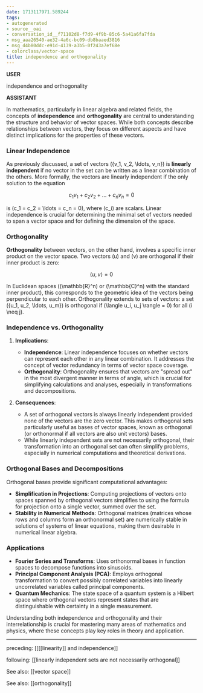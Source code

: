 ```yaml
---
date: 1713117971.589244
tags:
- autogenerated
- source__oai
- conversation_id__f71102d8-f7d9-4f9b-85c6-5a41a6fa7fda
- msg_aaa26540-ae32-4a6c-bc09-db8baaed3816
- msg_d4b80ddc-e91d-4139-a3b5-0f243a7ef68e
- colorclass/vector-space
title: independence and orthogonality
---
```


**USER**

independence and orthogonality


**ASSISTANT**

In mathematics, particularly in linear algebra and related fields, the concepts of **independence** and **orthogonality** are central to understanding the structure and behavior of vector spaces. While both concepts describe relationships between vectors, they focus on different aspects and have distinct implications for the properties of these vectors.

### Linear Independence

As previously discussed, a set of vectors \(\{v_1, v_2, \ldots, v_n\}\) is **linearly independent** if no vector in the set can be written as a linear combination of the others. More formally, the vectors are linearly independent if the only solution to the equation

$$
c_1 v_1 + c_2 v_2 + \ldots + c_n v_n = 0
$$

is \(c_1 = c_2 = \ldots = c_n = 0\), where \(c_i\) are scalars. Linear independence is crucial for determining the minimal set of vectors needed to span a vector space and for defining the dimension of the space.

### Orthogonality

**Orthogonality** between vectors, on the other hand, involves a specific inner product on the vector space. Two vectors \(u\) and \(v\) are orthogonal if their inner product is zero:

$$
\langle u, v \rangle = 0
$$

In Euclidean spaces (\(\mathbb{R}^n\) or \(\mathbb{C}^n\) with the standard inner product), this corresponds to the geometric idea of the vectors being perpendicular to each other. Orthogonality extends to sets of vectors: a set \(\{u_1, u_2, \ldots, u_m\}\) is orthogonal if \(\langle u_i, u_j \rangle = 0\) for all \(i \neq j\).

### Independence vs. Orthogonality

1. **Implications**:
   - **Independence**: Linear independence focuses on whether vectors can represent each other in any linear combination. It addresses the concept of vector redundancy in terms of vector space coverage.
   - **Orthogonality**: Orthogonality ensures that vectors are "spread out" in the most divergent manner in terms of angle, which is crucial for simplifying calculations and analyses, especially in transformations and decompositions.

2. **Consequences**:
   - A set of orthogonal vectors is always linearly independent provided none of the vectors are the zero vector. This makes orthogonal sets particularly useful as bases of vector spaces, known as orthogonal (or orthonormal if all vectors are also unit vectors) bases.
   - While linearly independent sets are not necessarily orthogonal, their transformation into an orthogonal set can often simplify problems, especially in numerical computations and theoretical derivations.

### Orthogonal Bases and Decompositions

Orthogonal bases provide significant computational advantages:
- **Simplification in Projections**: Computing projections of vectors onto spaces spanned by orthogonal vectors simplifies to using the formula for projection onto a single vector, summed over the set.
- **Stability in Numerical Methods**: Orthogonal matrices (matrices whose rows and columns form an orthonormal set) are numerically stable in solutions of systems of linear equations, making them desirable in numerical linear algebra.

### Applications

- **Fourier Series and Transforms**: Uses orthonormal bases in function spaces to decompose functions into sinusoids.
- **Principal Component Analysis (PCA)**: Employs orthogonal transformation to convert possibly correlated variables into linearly uncorrelated variables called principal components.
- **Quantum Mechanics**: The state space of a quantum system is a Hilbert space where orthogonal vectors represent states that are distinguishable with certainty in a single measurement.

Understanding both independence and orthogonality and their interrelationship is crucial for mastering many areas of mathematics and physics, where these concepts play key roles in theory and application.


---

preceding: [[[[linearity]] and independence]]  


following: [[linearly independent sets are not necessarily orthogonal]]

See also: [[vector space]]


See also: [[orthogonality]]
